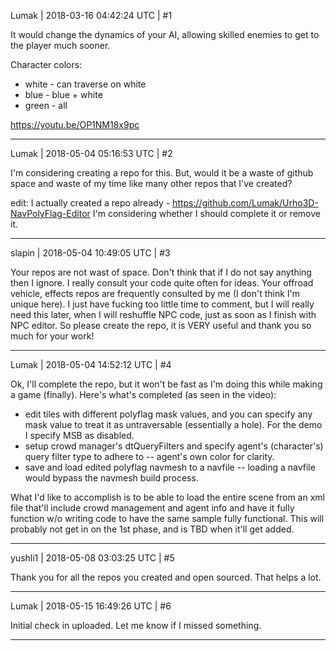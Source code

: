 Lumak | 2018-03-16 04:42:24 UTC | #1

It would change the dynamics of your AI, allowing skilled enemies to get to the player much sooner.

Character colors:
* white - can traverse on white
* blue - blue + white
* green - all

https://youtu.be/OP1NM18x9pc

-------------------------

Lumak | 2018-05-04 05:16:53 UTC | #2

I'm considering creating a repo for this. But, would it be a waste of github space and waste of my time like many other repos that I've created?

edit: I actually created a repo already - https://github.com/Lumak/Urho3D-NavPolyFlag-Editor
I'm considering whether I should complete it or remove it.

-------------------------

slapin | 2018-05-04 10:49:05 UTC | #3

Your repos are not wast of space. Don't think that if I do not say anything then I ignore. I really consult your code quite often for ideas. Your offroad vehicle, effects repos are frequently consulted by me (I don't think I'm unique here). I just have fucking too little time to comment, but I will really need this later, when I will reshuffle NPC code, just as soon as I finish with NPC editor. So please create the repo, it is VERY useful and thank you so much for your work!

-------------------------

Lumak | 2018-05-04 14:52:12 UTC | #4

Ok, I'll complete the repo, but it won't be fast as I'm doing this while making a game (finally).
Here's what's completed (as seen in the video):
* edit tiles with different polyflag mask values, and you can specify any mask value to treat it as untraversable (essentially a hole). For the demo I specify MSB as disabled.
* setup crowd manager's dtQueryFilters and specify agent's (character's) query filter type to adhere to -- agent's own color for clarity.
* save and load edited polyflag navmesh to a navfile -- loading a navfile would bypass the navmesh build process.

What I'd like to accomplish is to be able to load the entire scene from an xml file that'll include crowd management and agent info and have it fully function w/o writing code to have the same sample fully functional. This will probably not get in on the 1st phase, and is TBD when it'll get added.

-------------------------

yushli1 | 2018-05-08 03:03:25 UTC | #5

Thank you for all the repos you created and open sourced. That helps a lot.

-------------------------

Lumak | 2018-05-15 16:49:26 UTC | #6

Initial check in uploaded. Let me know if I missed something.

-------------------------

